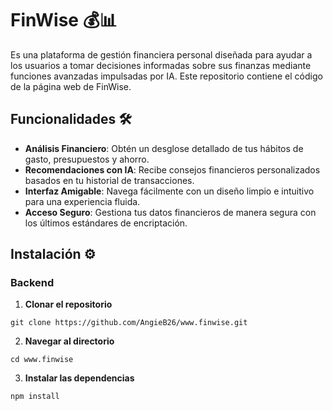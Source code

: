 # FinWise 💰📊

Es una plataforma de gestión financiera personal diseñada para ayudar a los usuarios a tomar decisiones informadas sobre sus finanzas mediante funciones avanzadas impulsadas por IA. Este repositorio contiene el código de la página web de FinWise.

## Funcionalidades 🛠️
- **Análisis Financiero**: Obtén un desglose detallado de tus hábitos de gasto, presupuestos y ahorro.
- **Recomendaciones con IA**: Recibe consejos financieros personalizados basados en tu historial de transacciones.
- **Interfaz Amigable**: Navega fácilmente con un diseño limpio e intuitivo para una experiencia fluida.
- **Acceso Seguro**: Gestiona tus datos financieros de manera segura con los últimos estándares de encriptación.

## Instalación ⚙️
### Backend 

1. **Clonar el repositorio**
```
git clone https://github.com/AngieB26/www.finwise.git
```
2. **Navegar al directorio**
```
cd www.finwise
```
3. **Instalar las dependencias**
```
npm install
```

